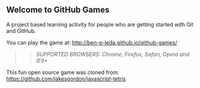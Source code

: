 ## Welcome to GitHub Games

A project based learning activity for people who are getting started with Git and GitHub.

You can play the game at: http://ben-p-leda.github.io/github-games/

>> _*SUPPORTED BROWSERS*: Chrome, Firefox, Safari, Opera and IE9+_

This fun open source game was cloned from: https://github.com/jakesgordon/javascript-tetris
